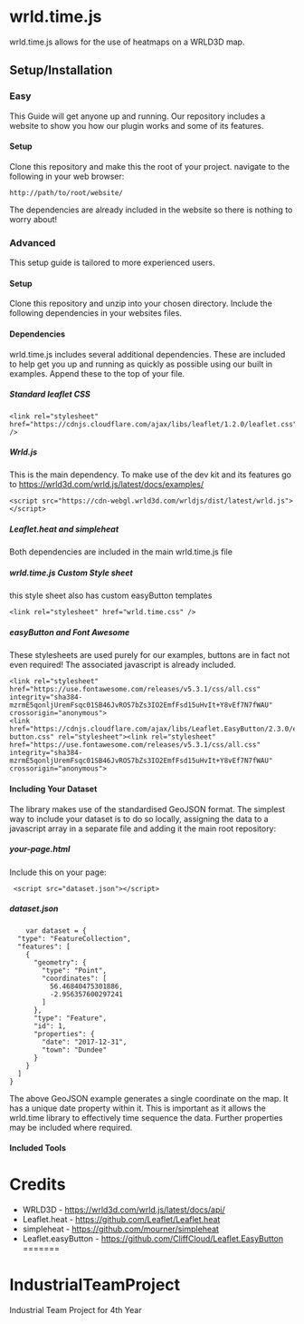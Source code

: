 # wrld.time.js
wrld.time.js allows for the use of heatmaps on a WRLD3D map.
## Setup/Installation
### Easy
This Guide will get anyone up and running. Our repository includes a website to show you how our plugin works and some of its features.
#### Setup
Clone this repository and make this the root of your project.
navigate to the following in your web browser:

    http://path/to/root/website/
    
The dependencies are already included in the website so there is nothing to worry about!

### Advanced
This setup guide is tailored to more experienced users.
#### Setup
Clone this repository and unzip into your chosen directory.
Include the following dependencies in your websites files.

#### Dependencies
wrld.time.js includes several additional dependencies. These are included to help get you up and running as quickly as possible using our built in examples. Append these to the top of your file.

##### Standard leaflet CSS

    <link rel="stylesheet" href="https://cdnjs.cloudflare.com/ajax/libs/leaflet/1.2.0/leaflet.css" />
    
##### Wrld.js
This is the main dependency. To make use of the dev kit and its features go to https://wrld3d.com/wrld.js/latest/docs/examples/

    <script src="https://cdn-webgl.wrld3d.com/wrldjs/dist/latest/wrld.js"></script>
    
##### Leaflet.heat and simpleheat
Both dependencies are included in the main wrld.time.js file

##### wrld.time.js Custom Style sheet
  this style sheet also has custom easyButton templates
  
    <link rel="stylesheet" href="wrld.time.css" />

  
##### easyButton and Font Awesome
These stylesheets are used purely for our examples, buttons are in fact not even required! The associated javascript is already included.

    <link rel="stylesheet" href="https://use.fontawesome.com/releases/v5.3.1/css/all.css" integrity="sha384-mzrmE5qonljUremFsqc01SB46JvROS7bZs3IO2EmfFsd15uHvIt+Y8vEf7N7fWAU" crossorigin="anonymous">
    <link href="https://cdnjs.cloudflare.com/ajax/libs/Leaflet.EasyButton/2.3.0/easy-button.css" rel="stylesheet"><link rel="stylesheet" href="https://use.fontawesome.com/releases/v5.3.1/css/all.css" integrity="sha384-mzrmE5qonljUremFsqc01SB46JvROS7bZs3IO2EmfFsd15uHvIt+Y8vEf7N7fWAU" crossorigin="anonymous">


#### Including Your Dataset
The library makes use of the standardised GeoJSON format. The simplest way to include your dataset is to do so locally, assigning the data to a javascript array in a separate file and adding it the main root repository: 

##### your-page.html
Include this on your page:

     <script src="dataset.json"></script>

##### dataset.json

        var dataset = {
      "type": "FeatureCollection",
      "features": [
        {
          "geometry": {
            "type": "Point",
            "coordinates": [
              56.46840475301886,
              -2.956357600297241
            ]
          },
          "type": "Feature",
          "id": 1,
          "properties": {
            "date": "2017-12-31",
            "town": "Dundee"
          }
        }
      ]
    }
    
The above GeoJSON example generates a single coordinate on the map. It has a unique date property within it. This is important as it allows the wrld.time library to effectively time sequence the data. Further properties may be included where required.   

#### Included Tools

# Credits
 - WRLD3D - https://wrld3d.com/wrld.js/latest/docs/api/
 - Leaflet.heat - https://github.com/Leaflet/Leaflet.heat
 - simpleheat - https://github.com/mourner/simpleheat
 - Leaflet.easyButton - https://github.com/CliffCloud/Leaflet.EasyButton
=======
# IndustrialTeamProject
Industrial Team Project for 4th Year
